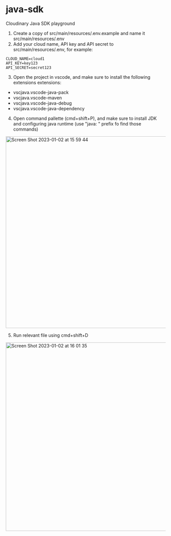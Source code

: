 # java-sdk
Cloudinary Java SDK playground

1. Create a copy of src/main/resources/.env.example and name it src/main/resources/.env
2. Add your cloud name, API key and API secret to src/main/resources/.env, for example:
```
CLOUD_NAME=cloud1
API_KEY=key123
API_SECRET=secret123
```
3. Open the project in vscode, and make sure to install the following extensions extensions:
- vscjava.vscode-java-pack
- vscjava.vscode-maven
- vscjava.vscode-java-debug
- vscjava.vscode-java-dependency

4. Open command pallette (cmd+shift+P), and make sure to install JDK and configuring java runtime (use "java: " prefix fo find those commands)

<img width="604" alt="Screen Shot 2023-01-02 at 15 59 44" src="https://user-images.githubusercontent.com/108328775/210241338-fde56c06-4c8a-4592-afc1-ed2573a8ee92.png">

5. Run relevant file using cmd+shift+D

<img width="594" alt="Screen Shot 2023-01-02 at 16 01 35" src="https://user-images.githubusercontent.com/108328775/210241505-669f2422-d623-4b9d-ac67-4e9d49d216e3.png">

